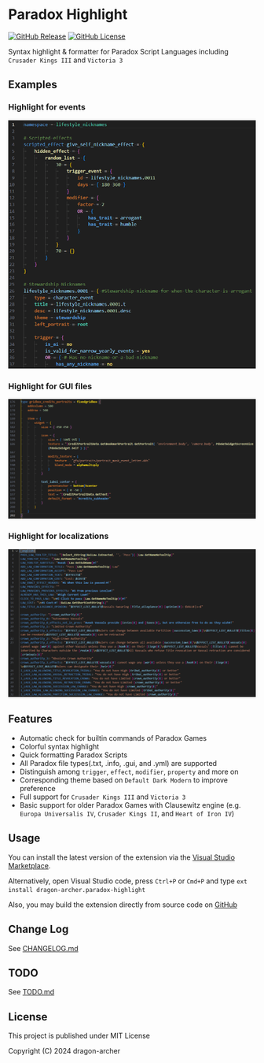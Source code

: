 # Paradox Highlight

[![GitHub Release](https://img.shields.io/github/v/release/dragon-archer/paradox-highlight)](https://github.com/dragon-archer/paradox-highlight/releases/latest)
[![GitHub License](https://img.shields.io/github/license/dragon-archer/paradox-highlight)](https://github.com/dragon-archer/paradox-highlight/blob/main/LICENSE)

Syntax highlight & formatter for Paradox Script Languages including `Crusader Kings III` and `Victoria 3`

## Examples

### Highlight for events

![Event Highligh](docs/images/screenshot-event.png)

### Highlight for GUI files

![GUI Highligh](docs/images/screenshot-gui.png)

### Highlight for localizations

![Localization Highligh](docs/images/screenshot-localization.png)

## Features

- Automatic check for builtin commands of Paradox Games
- Colorful syntax highlight
- Quick formatting Paradox Scripts
- All Paradox file types(.txt, .info, .gui, and .yml) are supported
- Distinguish among `trigger`, `effect`, `modifier`, `property` and more on
- Corresponding theme based on `Default Dark Modern` to improve preference
- Full support for `Crusader Kings III` and `Victoria 3`
- Basic support for older Paradox Games with Clausewitz engine (e.g. `Europa Universalis IV`, `Crusader Kings II`, and `Heart of Iron IV`)

## Usage

You can install the latest version of the extension via the [Visual Studio Marketplace](https://marketplace.visualstudio.com/items?itemName=dragon-archer.paradox-highlight).

Alternatively, open Visual Studio code, press `Ctrl+P` or `Cmd+P` and type `ext install dragon-archer.paradox-highlight`

Also, you may build the extension directly from source code on [GitHub](https://github.com/dragon-archer/paradox-highlight)

## Change Log

See [CHANGELOG.md](CHANGELOG.md)

## TODO

See [TODO.md](TODO.md)

## License

This project is published under MIT License

Copyright (C) 2024 dragon-archer

